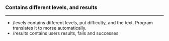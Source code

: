 ### Contains different levels, and results

---

* /levels contains different levels, put difficulty, and the text. Program translates it to morse automatically.
* /results contains users results, fails and successes